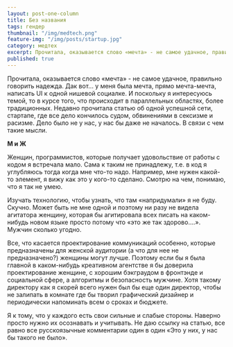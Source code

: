 ```yaml
---
layout: post-one-column
title: Без названия
tags: гендер 
thumbnail: "/img/medtech.png"
feature-img: "/img/posts/startup.jpg" 	
category: медтех
excerpt: Прочитала, оказывается слово «мечта» - не самое удачное, правильно говорить надежда.
published: true
---
```


Прочитала, оказывается слово «мечта» - не самое удачное, правильно говорить надежда. Дак вот... у меня была мечта, прямо мечта-мечта,  написать UI к одной нишевой социалке. И поскольку я интересуюсь темой, то в курсе того, что происходит в параллельных областях, более традиционных. Недавно прочитала статью об одной успешной сети, стартапе, где все дело кончилось судом, обвинениями в сексизме и расизме. Дело было не у нас, у нас бы даже не началось. В связи с чем такие мысли.


**М и Ж**

Женщин, программистов, которые получает удовольствие от работы с кодом я встречала мало. Сама к таким не принадлежу, т.е. в код я углубляюсь тогда когда мне что-то надо. Например, мне нужен какой-то элемент, я вижу как это у кого-то сделано. Смотрю на чем, понимаю, что я так не умею.

Изучать  технологию, чтобы узнать, что там «напридумали» я не буду. Скучно. Может быть не мне одной и поэтому ни разу не видела агитатора женщину, которая бы агитировала всех писать на каком-нибудь новом языке просто потому что «это же так здорово….». Мужчин сколько угодно.


Все, что касается проектирование коммуникаций особенно, которые предназначены для женской аудитории (а что для нее не предназначено?) женщины могут лучше. 
Поэтому если бы я была главной в каком-нибудь креативном агентстве я бы доверила проектирование женщине, с хорошим бэкграудом в фронтэнде и социальной сфере, а алгоритмы и безопасность мужчине. Хотя такому директору как я скорей всего нужен был бы еще один директор, чтобы не залипать в комнате где бы творил графический дизайнер и периодически напоминать всем о сроках и бюджете. 

Я к тому, что у каждого есть свои сильные и слабые стороны. Наверно просто нужно их осознавать и учитывать. 
Не даю ссылку на статью, все равно все русскоязычные комментарии один в один «Это у них, у нас бы такого не было».
